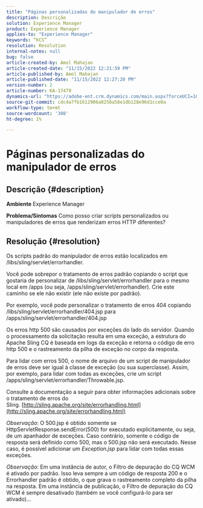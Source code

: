 ```yaml
---
title: "Páginas personalizadas do manipulador de erros"
description: Descrição
solution: Experience Manager
product: Experience Manager
applies-to: "Experience Manager"
keywords: “KCS”
resolution: Resolution
internal-notes: null
bug: false
article-created-by: Amol Mahajan
article-created-date: "11/15/2022 12:21:59 PM"
article-published-by: Amol Mahajan
article-published-date: "11/15/2022 12:27:20 PM"
version-number: 2
article-number: KA-17479
dynamics-url: "https://adobe-ent.crm.dynamics.com/main.aspx?forceUCI=1&pagetype=entityrecord&etn=knowledgearticle&id=9c776318-e064-ed11-9561-6045bd006a22"
source-git-commit: cdc4a7fb1612906a0258a58e1db128e96d1cce0a
workflow-type: tm+mt
source-wordcount: '308'
ht-degree: 1%

---
```


# Páginas personalizadas do manipulador de erros

## Descrição {#description}

<b>Ambiente</b>
Experience Manager


<b>Problema/Sintomas</b>
Como posso criar scripts personalizados ou manipuladores de erros que renderizam erros HTTP diferentes?


## Resolução {#resolution}


Os scripts padrão do manipulador de erros estão localizados em /libs/sling/servlet/errorhandler.

Você pode sobrepor o tratamento de erros padrão copiando o script que gostaria de personalizar de /libs/sling/servlet/errorhandler para o mesmo local em /apps (ou seja, /apps/sling/servlet/errorhandler). Crie este caminho se ele não existir (ele não existe por padrão).

Por exemplo, você pode personalizar o tratamento de erros 404 copiando /libs/sling/servlet/errorhandler/404.jsp para /apps/sling/servlet/errorhandler/404.jsp

Os erros http 500 são causados por exceções do lado do servidor. Quando o processamento da solicitação resulta em uma exceção, a estrutura do Apache Sling CQ é baseada em logs da exceção e retorna o código de erro http 500 e o rastreamento da pilha de exceção no corpo da resposta.

Para lidar com erros 500, o nome de arquivo de um script de manipulador de erros deve ser igual à classe de exceção (ou sua superclasse). Assim, por exemplo, para lidar com todas as exceções, crie um script /apps/sling/servlet/errorhandler/Throwable.jsp.

Consulte a documentação a seguir para obter informações adicionais sobre o tratamento de erros do Sling. [http://sling.apache.org/site/errorhandling.html](http://sling.apache.org/site/errorhandling.html)

*Observação*: O 500.jsp é obtido somente se HttpServletResponse.sendError(500) for executado explicitamente, ou seja, de um apanhador de exceções.
Caso contrário, somente o código de resposta será definido como 500, mas o 500.jsp não será executado.
Nesse caso, é possível adicionar um *Exception.jsp* para lidar com todas essas exceções.

*Observação*: Em uma instância de autor, o Filtro de depuração do CQ WCM é ativado por padrão. Isso leva sempre a um código de resposta 200 e o Errorhandler padrão é obtido, o que grava o rastreamento completo da pilha na resposta. Em uma instância de publicação, o Filtro de depuração do CQ WCM é sempre desativado (também se você configurá-lo para ser ativado)...
